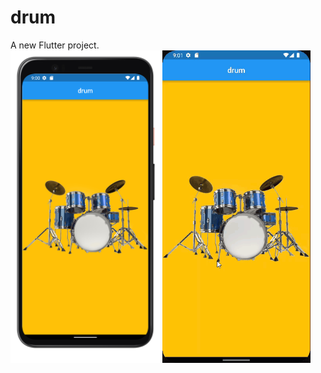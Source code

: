 # drum

A new Flutter project.
<br>
<img src="1.png" with="500" height="500"> <img src="2.gif" with="500" height="500">

